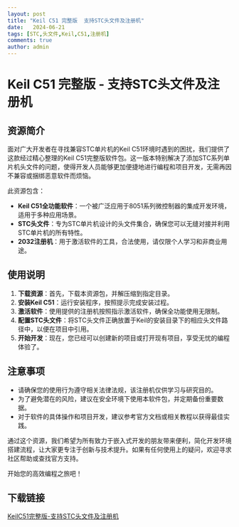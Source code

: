 ```yaml
---
layout: post
title: "Keil C51 完整版  支持STC头文件及注册机"
date:   2024-06-21
tags: [STC,头文件,Keil,C51,注册机]
comments: true
author: admin
---
```

# Keil C51 完整版 - 支持STC头文件及注册机

## 资源简介

面对广大开发者在寻找兼容STC单片机的Keil C51环境时遇到的困扰，我们提供了这款经过精心整理的Keil C51完整版软件包。这一版本特别解决了添加STC系列单片机头文件的问题，使得开发人员能够更加便捷地进行编程和项目开发，无需再因不兼容或捆绑恶意软件而烦恼。

此资源包含：
- **Keil C51全功能软件**：一个被广泛应用于8051系列微控制器的集成开发环境，适用于多种应用场景。
- **STC头文件**：专为STC单片机设计的头文件集合，确保您可以无缝对接并利用STC单片机的所有特性。
- **2032注册机**：用于激活软件的工具，合法使用，请仅限个人学习和非商业用途。

## 使用说明

1. **下载资源**：首先，下载本资源包，并解压缩到指定目录。
2. **安装Keil C51**：运行安装程序，按照提示完成安装过程。
3. **激活软件**：使用提供的注册机按照指示激活软件，确保全功能使用无限制。
4. **配置STC头文件**：将STC头文件正确放置于Keil的安装目录下的相应头文件路径中，以便在项目中引用。
5. **开始开发**：现在，您已经可以创建新的项目或打开现有项目，享受无忧的编程体验了。

## 注意事项

- 请确保您的使用行为遵守相关法律法规，该注册机仅供学习与研究目的。
- 为了避免潜在的风险，建议在安全环境下使用本软件包，并定期备份重要数据。
- 对于软件的具体操作和项目开发，建议参考官方文档或相关教程以获得最佳实践。

通过这个资源，我们希望为所有致力于嵌入式开发的朋友带来便利，简化开发环境搭建流程，让大家更专注于创新与技术提升。如果有任何使用上的疑问，欢迎寻求社区帮助或查找官方支持。

开始您的高效编程之旅吧！

## 下载链接

[KeilC51完整版-支持STC头文件及注册机](https://pan.quark.cn/s/c8fac86e1aa4)
